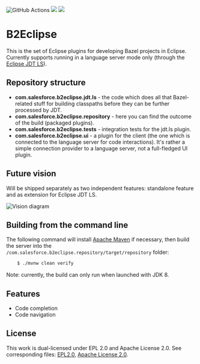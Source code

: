 ![GitHub Actions](https://github.com/salesforce/bazel-eclipse-ls/workflows/build/badge.svg)
[![](https://img.shields.io/badge/license-Apache%202-blue.svg)](https://www.apache.org/licenses/LICENSE-2.0)
[![](https://img.shields.io/badge/license-EPL%202-blue.svg)](http://www.eclipse.org/legal/epl-v20.html)

B2Eclipse
===========================

This is the set of Eclipse plugins for developing Bazel projects in Eclipse. Currently supports running in a language server mode only (through the [Eclipse JDT LS](https://github.com/salesforce/bazel-eclipse-ls)).

Repository structure
--------------------
- **com.salesforce.b2eclipse.jdt.ls** - the code which does all that Bazel-related stuff for building classpaths before they can be further processed by JDT.
- **com.salesforce.b2eclipse.repository** - here you can find the outcome of the build (packaged plugins).
- **com.salesforce.b2eclipse.tests** - integration tests for the jdt.ls plugin.
- **com.salesforce.b2eclipse.ui** - a plugin for the client (the one which is connected to the language server for code interactions). It's rather a simple connection provider to a language server, not a full-fledged UI plugin.

Future vision
-------------
Will be shipped separately as two independent features: standalone feature and as extension for Eclipse JDT LS.

![Vision diagram](../assets/images/vision-diagram.png?raw=true)

Building from the command line
----------------------------

The following command will install [Apache Maven](https://maven.apache.org/) if necessary, then build the server into the  `/com.salesforce.b2eclipse.repository/target/repository` folder:
```bash
    $ ./mvnw clean verify
````
Note: currently, the build can only run when launched with JDK 8.

Features
--------------
* Code completion
* Code navigation

License
-------
This work is dual-licensed under EPL 2.0 and Apache License 2.0. See corresponding files:
[EPL2.0](LICENSE-EPL2.0.txt), [Apache License 2.0](LICENSE-APACHE2.0.txt).
